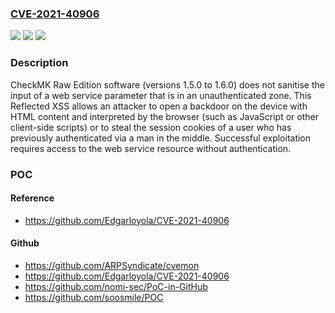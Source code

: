### [CVE-2021-40906](https://cve.mitre.org/cgi-bin/cvename.cgi?name=CVE-2021-40906)
![](https://img.shields.io/static/v1?label=Product&message=n%2Fa&color=blue)
![](https://img.shields.io/static/v1?label=Version&message=n%2Fa&color=blue)
![](https://img.shields.io/static/v1?label=Vulnerability&message=n%2Fa&color=brighgreen)

### Description

CheckMK Raw Edition software (versions 1.5.0 to 1.6.0) does not sanitise the input of a web service parameter that is in an unauthenticated zone. This Reflected XSS allows an attacker to open a backdoor on the device with HTML content and interpreted by the browser (such as JavaScript or other client-side scripts) or to steal the session cookies of a user who has previously authenticated via a man in the middle. Successful exploitation requires access to the web service resource without authentication.

### POC

#### Reference
- https://github.com/Edgarloyola/CVE-2021-40906

#### Github
- https://github.com/ARPSyndicate/cvemon
- https://github.com/Edgarloyola/CVE-2021-40906
- https://github.com/nomi-sec/PoC-in-GitHub
- https://github.com/soosmile/POC

